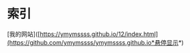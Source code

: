 索引
== 
[我的网站]([https://ymymssss.github.io/12/index.html](https://github.com/ymymssss/ymymssss.github.io*悬停显示*)
